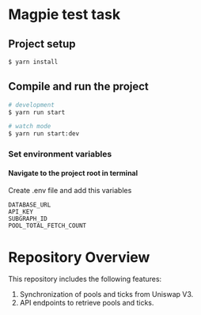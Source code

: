 # Magpie test task


## Project setup

```bash
$ yarn install
```

## Compile and run the project

```bash
# development
$ yarn run start

# watch mode
$ yarn run start:dev
```

### Set environment variables

#### Navigate to the project root in terminal

Create .env file and add this variables

```
DATABASE_URL
API_KEY
SUBGRAPH_ID
POOL_TOTAL_FETCH_COUNT
```


# Repository Overview
This repository includes the following features:

1. Synchronization of pools and ticks from Uniswap V3.
2. API endpoints to retrieve pools and ticks.
